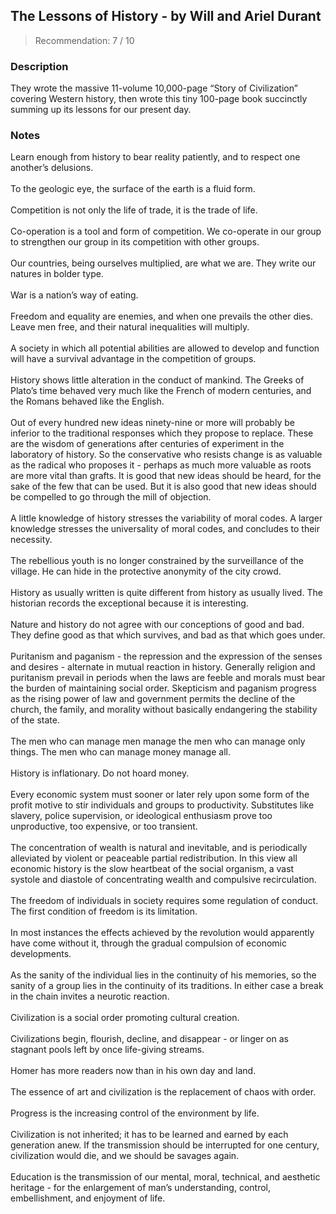 ## The Lessons of History - by Will and Ariel Durant
> Recommendation: 7 / 10
    
### Description
They wrote the massive 11-volume 10,000-page “Story of Civilization” covering Western history, then wrote this tiny 100-page book succinctly summing up its lessons for our present day.
    
### Notes
Learn enough from history to bear reality patiently, and to respect one another’s delusions.<br>
<br>
To the geologic eye, the surface of the earth is a fluid form.<br>
<br>
Competition is not only the life of trade, it is the trade of life.<br>
<br>
Co-operation is a tool and form of competition. We co-operate in our group to strengthen our group in its competition with other groups.<br>
<br>
Our countries, being ourselves multiplied, are what we are. They write our natures in bolder type.<br>
<br>
War is a nation’s way of eating.<br>
<br>
Freedom and equality are enemies, and when one prevails the other dies. Leave men free, and their natural inequalities will multiply.<br>
<br>
A society in which all potential abilities are allowed to develop and function will have a survival advantage in the competition of groups.<br>
<br>
History shows little alteration in the conduct of mankind. The Greeks of Plato’s time behaved very much like the French of modern centuries, and the Romans behaved like the English.<br>
<br>
Out of every hundred new ideas ninety-nine or more will probably be inferior to the traditional responses which they propose to replace. These are the wisdom of generations after centuries of experiment in the laboratory of history. So the conservative who resists change is as valuable as the radical who proposes it - perhaps as much more valuable as roots are more vital than grafts. It is good that new ideas should be heard, for the sake of the few that can be used. But it is also good that new ideas should be compelled to go through the mill of objection.<br>
<br>
A little knowledge of history stresses the variability of moral codes. A larger knowledge stresses the universality of moral codes, and concludes to their necessity.<br>
<br>
The rebellious youth is no longer constrained by the surveillance of the village. He can hide in the protective anonymity of the city crowd.<br>
<br>
History as usually written is quite different from history as usually lived. The historian records the exceptional because it is interesting.<br>
<br>
Nature and history do not agree with our conceptions of good and bad. They define good as that which survives, and bad as that which goes under.<br>
<br>
Puritanism and paganism - the repression and the expression of the senses and desires - alternate in mutual reaction in history. Generally religion and puritanism prevail in periods when the laws are feeble and morals must bear the burden of maintaining social order. Skepticism and paganism progress as the rising power of law and government permits the decline of the church, the family, and morality without basically endangering the stability of the state.<br>
<br>
The men who can manage men manage the men who can manage only things. The men who can manage money manage all.<br>
<br>
History is inflationary. Do not hoard money.<br>
<br>
Every economic system must sooner or later rely upon some form of the profit motive to stir individuals and groups to productivity. Substitutes like slavery, police supervision, or ideological enthusiasm prove too unproductive, too expensive, or too transient.<br>
<br>
The concentration of wealth is natural and inevitable, and is periodically alleviated by violent or peaceable partial redistribution. In this view all economic history is the slow heartbeat of the social organism, a vast systole and diastole of concentrating wealth and compulsive recirculation.<br>
<br>
The freedom of individuals in society requires some regulation of conduct. The first condition of freedom is its limitation.<br>
<br>
In most instances the effects achieved by the revolution would apparently have come without it, through the gradual compulsion of economic developments.<br>
<br>
As the sanity of the individual lies in the continuity of his memories, so the sanity of a group lies in the continuity of its traditions. In either case a break in the chain invites a neurotic reaction.<br>
<br>
Civilization is a social order promoting cultural creation.<br>
<br>
Civilizations begin, flourish, decline, and disappear - or linger on as stagnant pools left by once life-giving streams.<br>
<br>
Homer has more readers now than in his own day and land.<br>
<br>
The essence of art and civilization is the replacement of chaos with order.<br>
<br>
Progress is the increasing control of the environment by life.<br>
<br>
Civilization is not inherited; it has to be learned and earned by each generation anew. If the transmission should be interrupted for one century, civilization would die, and we should be savages again.<br>
<br>
Education is the transmission of our mental, moral, technical, and aesthetic heritage - for the enlargement of man’s understanding, control, embellishment, and enjoyment of life.
